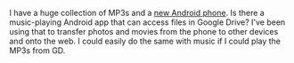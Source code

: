 I have a huge collection of MP3s and a <a href="https://en.wikipedia.org/wiki/Pixel_4a">new Android phone</a>. Is there a music-playing Android app that can access files in Google Drive? I've been using that to transfer photos and movies from the phone to other devices and onto the web. I could easily do the same with music if I could play the MP3s from GD. 
